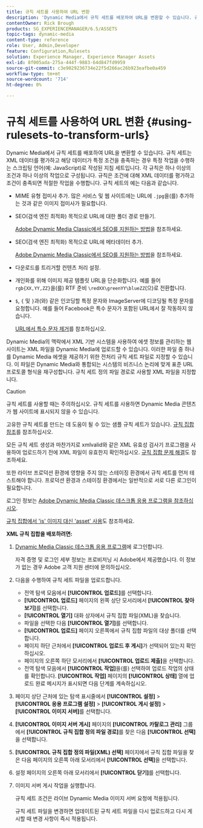 ```yaml
---
title: 규칙 세트를 사용하여 URL 변환
description: 'Dynamic Media에서 규칙 세트를 배포하여 URL을 변환할 수 있습니다. 규칙 세트는 XML 데이터를 평가하고 해당 데이터가 특정 조건을 충족하는 경우 특정 작업을 수행하는 스크립팅 언어(예: JavaScript)로 작성된 지침 세트입니다.'
contentOwner: Rick Brough
products: SG_EXPERIENCEMANAGER/6.5/ASSETS
topic-tags: dynamic-media
content-type: reference
role: User, Admin,Developer
feature: Configuration,Rulesets
solution: Experience Manager, Experience Manager Assets
exl-id: 8f005ada-275a-444f-9883-64d847fd9959
source-git-commit: c3e9029236734e22f5d266ac26b923eafbe0a459
workflow-type: tm+mt
source-wordcount: '714'
ht-degree: 0%

---
```


# 규칙 세트를 사용하여 URL 변환 {#using-rulesets-to-transform-urls}

Dynamic Media에서 규칙 세트를 배포하여 URL을 변환할 수 있습니다. 규칙 세트는 XML 데이터를 평가하고 해당 데이터가 특정 조건을 충족하는 경우 특정 작업을 수행하는 스크립팅 언어(예: JavaScript)로 작성된 지침 세트입니다. 각 규칙은 하나 이상의 조건과 하나 이상의 작업으로 구성됩니다. 규칙은 조건에 대해 XML 데이터를 평가하고 조건이 충족되면 적절한 작업을 수행합니다. 규칙 세트의 예는 다음과 같습니다.

* MIME 유형 접미사 추가. 많은 서비스 및 웹 사이트에는 URL에 `.jpg`을(를) 추가하는 것과 같은 이미지 접미사가 필요합니다.
* SEO(검색 엔진 최적화) 목적으로 URL에 대한 폴더 경로 만들기.

  [Adobe Dynamic Media Classic에서 SEO를 지원하는 방법](/help/assets/assets/s7_seo.pdf)을 참조하세요.

* SEO(검색 엔진 최적화) 목적으로 URL에 메타데이터 추가.

  [Adobe Dynamic Media Classic에서 SEO를 지원하는 방법](/help/assets/assets/s7_seo.pdf)을 참조하세요.

* 다운로드를 트리거할 컨텐츠 처리 설정.
* 개인화를 위해 이미지 제공 템플릿 URL을 단순화합니다. 예를 들어 `rgb{XX,YY,ZZ}`을(를) RTF 준비 `\redXX\greenYY\blueZZ`(으)로 전환합니다.

* `$`, `{` 및 `}`과(와) 같은 인코딩할 특정 문자와 ImageServer에 디코딩될 특정 문자를 요청합니다. 예를 들어 Facebook은 특수 문자가 포함된 URL에서 잘 작동하지 않습니다.

  [URL에서 특수 문자 제거](https://helpx.adobe.com/experience-manager/scene7/kb/base/scene7-rulesets/remove-special-characters-urls.html)를 참조하십시오.

Dynamic Media의 맥락에서 XML 기반 시스템을 사용하여 에셋 정보를 관리하는 웹 사이트는 XML 파일을 Dynamic Media에 업로드할 수 있습니다. 이러한 파일 중 하나를 Dynamic Media 에셋을 제공하기 위한 전처리 규칙 세트 파일로 지정할 수 있습니다. 이 파일은 Dynamic Media와 통합되는 시스템의 비즈니스 논리에 맞게 표준 URL 프로토콜 형식을 재구성합니다. 규칙 세트 정의 파일 경로로 사용할 XML 파일을 지정합니다.

>[!CAUTION]
>
>규칙 세트를 사용할 때는 주의하십시오. 규칙 세트를 사용하면 Dynamic Media 콘텐츠가 웹 사이트에 표시되지 않을 수 있습니다.

고유한 규칙 세트를 만드는 데 도움이 될 수 있는 샘플 규칙 세트가 있습니다.
[규칙 집합 참조](https://experienceleague.adobe.com/docs/dynamic-media-developer-resources/image-serving-api/image-serving-api/rule-set-reference/c-rule-set-reference.html)를 참조하십시오.

모든 규칙 세트 생성과 마찬가지로 xmlvalid와 같은 XML 유효성 검사기 프로그램을 사용하여 업로드하기 전에 XML 파일이 유효한지 확인하십시오.
[규칙 집합 문제 해결](https://helpx.adobe.com/experience-manager/scene7/kb/base/scene7-rulesets/scene7-ruleset-troubleshooting.html)도 참조하세요.

또한 라이브 프로덕션 환경에 영향을 주지 않는 스테이징 환경에서 규칙 세트를 먼저 테스트해야 합니다.
프로덕션 환경과 스테이징 환경에서는 일반적으로 서로 다른 로그인이 필요합니다.

로그인 정보는 [Adobe Dynamic Media Classic 데스크톱 응용 프로그램을 참조하십시오](https://experienceleague.adobe.com/docs/dynamic-media-classic/using/getting-started/signing-out.html#sign-in-dmc-app).

<!-- OBSOLETE INFORMATION * **NA staging environment** login page: [https://s7sps1-staging.scene7.com/IpsWeb/](https://s7sps1-staging.scene7.com/IpsWeb/)
* **EMEA staging environment** login page: [https://s7sps3-staging.scene7.com/IpsWeb/](https://s7sps3-staging.scene7.com/IpsWeb/)
* **JAPAC staging environment** login page: [https://s7sps5-staging.scene7.com/IpsWeb/](https://s7sps5-staging.scene7.com/IpsWeb/) -->

[규칙 집합에서 &#39;is&#39; 이미지 대신 &#39;asset&#39; 사용](https://helpx.adobe.com/experience-manager/scene7/kb/base/scene7-rulesets/ruleset-asset-instead-image.html)도 참조하세요.

**XML 규칙 집합을 배포하려면:**

1. [Dynamic Media Classic 데스크톱 응용 프로그램](https://experienceleague.adobe.com/docs/dynamic-media-classic/using/getting-started/signing-out.html#sign-in-dmc-app)에 로그인합니다.

   자격 증명 및 로그인 세부 정보는 프로비저닝 시 Adobe에서 제공했습니다. 이 정보가 없는 경우 Adobe 고객 지원 센터에 문의하십시오.

1. 다음을 수행하여 규칙 세트 파일을 업로드합니다.

   * 전역 탐색 모음에서 **[!UICONTROL 업로드]**&#x200B;를 선택합니다.
   * **[!UICONTROL 업로드]** 페이지의 왼쪽 상단 모서리에서 **[!UICONTROL 찾아보기]**&#x200B;를 선택합니다.
   * **[!UICONTROL 열기]** 대화 상자에서 규칙 집합 파일(XML)을 찾습니다.
   * 파일을 선택한 다음 **[!UICONTROL 열기]**&#x200B;를 선택합니다.
   * **[!UICONTROL 업로드]** 페이지 오른쪽에서 규칙 집합 파일의 대상 폴더를 선택합니다.
   * 페이지 하단 근처에서 **[!UICONTROL 업로드 후 게시]**&#x200B;가 선택되어 있는지 확인하십시오.
   * 페이지의 오른쪽 하단 모서리에서 **[!UICONTROL 업로드 제출]**&#x200B;을 선택합니다.
   * 전역 탐색 모음에서 **[!UICONTROL 작업]**&#x200B;을(를) 선택하여 업로드 작업의 상태를 확인합니다. **[!UICONTROL 작업]** 페이지의 **[!UICONTROL 상태]** 열에 업로드 완료 메시지가 표시되면 다음 단계를 계속하십시오.

1. 페이지 상단 근처에 있는 탐색 표시줄에서 **[!UICONTROL 설정]** > **[!UICONTROL 응용 프로그램 설정]** > **[!UICONTROL 게시 설정]** > **[!UICONTROL 이미지 서버]**&#x200B;를 선택합니다.
1. **[!UICONTROL 이미지 서버 게시]** 페이지의 **[!UICONTROL 카탈로그 관리]** 그룹에서 **[!UICONTROL 규칙 집합 정의 파일 경로]**&#x200B;를 찾은 다음 **[!UICONTROL 선택]**&#x200B;을 선택합니다.
1. **[!UICONTROL 규칙 집합 정의 파일(XML) 선택]** 페이지에서 규칙 집합 파일을 찾은 다음 페이지의 오른쪽 아래 모서리에서 **[!UICONTROL 선택]**&#x200B;을 선택합니다.
1. 설정 페이지의 오른쪽 아래 모서리에서 **[!UICONTROL 닫기]**&#x200B;를 선택합니다.
1. 이미지 서버 게시 작업을 실행합니다.

   규칙 세트 조건은 라이브 Dynamic Media 이미지 서버 요청에 적용됩니다.

   규칙 세트 파일을 변경하면 업데이트된 규칙 세트 파일을 다시 업로드하고 다시 게시할 때 변경 사항이 즉시 적용됩니다.
